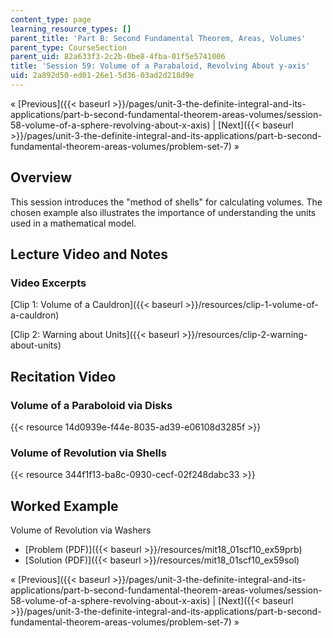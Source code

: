 ```yaml
---
content_type: page
learning_resource_types: []
parent_title: 'Part B: Second Fundamental Theorem, Areas, Volumes'
parent_type: CourseSection
parent_uid: 82a633f3-2c2b-0be8-4fba-01f5e5741006
title: 'Session 59: Volume of a Parabaloid, Revolving About y-axis'
uid: 2a892d50-ed01-26e1-5d36-03ad2d218d9e
---
```


« [Previous]({{< baseurl >}}/pages/unit-3-the-definite-integral-and-its-applications/part-b-second-fundamental-theorem-areas-volumes/session-58-volume-of-a-sphere-revolving-about-x-axis) | [Next]({{< baseurl >}}/pages/unit-3-the-definite-integral-and-its-applications/part-b-second-fundamental-theorem-areas-volumes/problem-set-7) »

Overview
--------

This session introduces the "method of shells" for calculating volumes. The chosen example also illustrates the importance of understanding the units used in a mathematical model.

Lecture Video and Notes
-----------------------

### Video Excerpts

[Clip 1: Volume of a Cauldron]({{< baseurl >}}/resources/clip-1-volume-of-a-cauldron)

[Clip 2: Warning about Units]({{< baseurl >}}/resources/clip-2-warning-about-units)

Recitation Video
----------------

### Volume of a Paraboloid via Disks

{{< resource 14d0939e-f44e-8035-ad39-e06108d3285f >}}

### Volume of Revolution via Shells

{{< resource 344f1f13-ba8c-0930-cecf-02f248dabc33 >}}

Worked Example
--------------

Volume of Revolution via Washers

*   [Problem (PDF)]({{< baseurl >}}/resources/mit18_01scf10_ex59prb)
*   [Solution (PDF)]({{< baseurl >}}/resources/mit18_01scf10_ex59sol)

« [Previous]({{< baseurl >}}/pages/unit-3-the-definite-integral-and-its-applications/part-b-second-fundamental-theorem-areas-volumes/session-58-volume-of-a-sphere-revolving-about-x-axis) | [Next]({{< baseurl >}}/pages/unit-3-the-definite-integral-and-its-applications/part-b-second-fundamental-theorem-areas-volumes/problem-set-7) »